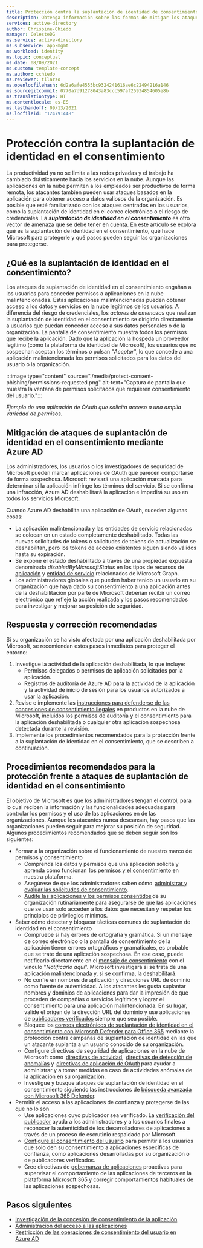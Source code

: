 ```yaml
---
title: Protección contra la suplantación de identidad de consentimiento | Administración de aplicaciones de Azure AD
description: Obtenga información sobre las formas de mitigar los ataques de suplantación de identidad de consentimiento basados en la aplicación mediante Azure AD.
services: active-directory
author: Chrispine-Chiedo
manager: CelesteDG
ms.service: active-directory
ms.subservice: app-mgmt
ms.workload: identity
ms.topic: conceptual
ms.date: 08/09/2021
ms.custom: template-concept
ms.author: cchiedo
ms.reviewer: tilarso
ms.openlocfilehash: 6d2a6afe4555bc9324241616ae6c22494216a146
ms.sourcegitcommit: 0770a7d91278043a83ccc597af25934854605e8b
ms.translationtype: HT
ms.contentlocale: es-ES
ms.lasthandoff: 09/13/2021
ms.locfileid: "124791448"
---
```

# <a name="protecting-against-consent-phishing"></a>Protección contra la suplantación de identidad en el consentimiento

La productividad ya no se limita a las redes privadas y el trabajo ha cambiado drásticamente hacia los servicios en la nube. Aunque las aplicaciones en la nube permiten a los empleados ser productivos de forma remota, los atacantes también pueden usar ataques basados en la aplicación para obtener acceso a datos valiosos de la organización. Es posible que esté familiarizado con los ataques centrados en los usuarios, como la suplantación de identidad en el correo electrónico o el riesgo de credenciales. La ***suplantación de identidad en el consentimiento*** es otro vector de amenaza que se debe tener en cuenta.
En este artículo se explora qué es la suplantación de identidad en el consentimiento, qué hace Microsoft para protegerle y qué pasos pueden seguir las organizaciones para protegerse.

## <a name="what-is-consent-phishing"></a>¿Qué es la suplantación de identidad en el consentimiento?

Los ataques de suplantación de identidad en el consentimiento engañan a los usuarios para conceder permisos a aplicaciones en la nube malintencionadas. Estas aplicaciones malintencionadas pueden obtener acceso a los datos y servicios en la nube legítimos de los usuarios. A diferencia del riesgo de credenciales, los *actores de amenazas* que realizan la suplantación de identidad en el consentimiento se dirigirán directamente a usuarios que puedan conceder acceso a sus datos personales o de la organización. La pantalla de consentimiento muestra todos los permisos que recibe la aplicación. Dado que la aplicación la hospeda un proveedor legítimo (como la plataforma de identidad de Microsoft), los usuarios que no sospechan aceptan los términos o pulsan "*Aceptar*", lo que concede a una aplicación malintencionada los permisos solicitados para los datos del usuario o la organización.

:::image type="content" source="./media/protect-consent-phishing/permissions-requested.png" alt-text="Captura de pantalla que muestra la ventana de permisos solicitados que requieren consentimiento del usuario.":::

*Ejemplo de una aplicación de OAuth que solicita acceso a una amplia variedad de permisos.*

## <a name="mitigating-consent-phishing-attacks-using-azure-ad"></a>Mitigación de ataques de suplantación de identidad en el consentimiento mediante Azure AD

Los administradores, los usuarios o los investigadores de seguridad de Microsoft pueden marcar aplicaciones de OAuth que parecen comportarse de forma sospechosa. Microsoft revisará una aplicación marcada para determinar si la aplicación infringe los términos del servicio. Si se confirma una infracción, Azure AD deshabilitará la aplicación e impedirá su uso en todos los servicios Microsoft.

Cuando Azure AD deshabilita una aplicación de OAuth, suceden algunas cosas:
- La aplicación malintencionada y las entidades de servicio relacionadas se colocan en un estado completamente deshabilitado. Todas las nuevas solicitudes de tokens o solicitudes de tokens de actualización se deshabilitan, pero los tokens de acceso existentes siguen siendo válidos hasta su expiración.
- Se expone el estado deshabilitado a través de una propiedad expuesta denominada *disabledByMicrosoftStatus* en los tipos de recursos de [aplicación](/graph/api/resources/application?view=graph-rest-1.0&preserve-view=true) y [entidad de servicio](/graph/api/resources/serviceprincipal?view=graph-rest-1.0&preserve-view=true) relacionados de Microsoft Graph.
- Los administradores globales que pueden haber tenido un usuario en su organización que haya dado su consentimiento a una aplicación antes de la deshabilitación por parte de Microsoft deberían recibir un correo electrónico que refleje la acción realizada y los pasos recomendados para investigar y mejorar su posición de seguridad.

## <a name="recommended-response-and-remediation"></a>Respuesta y corrección recomendadas

Si su organización se ha visto afectada por una aplicación deshabilitada por Microsoft, se recomiendan estos pasos inmediatos para proteger el entorno:

1. Investigue la actividad de la aplicación deshabilitada, lo que incluye:
    - Permisos delegados o permisos de aplicación solicitados por la aplicación.
    - Registros de auditoría de Azure AD para la actividad de la aplicación y la actividad de inicio de sesión para los usuarios autorizados a usar la aplicación.
1. Revise e implemente las [instrucciones para defenderse de las concesiones de consentimiento ilegales](/microsoft-365/security/office-365-security/detect-and-remediate-illicit-consent-grants) en productos en la nube de Microsoft, incluidos los permisos de auditoría y el consentimiento para la aplicación deshabilitada o cualquier otra aplicación sospechosa detectada durante la revisión.
1. Implemente los procedimientos recomendados para la protección frente a la suplantación de identidad en el consentimiento, que se describen a continuación.


## <a name="best-practices-for-hardening-against-consent-phishing-attacks"></a>Procedimientos recomendados para la protección frente a ataques de suplantación de identidad en el consentimiento

El objetivo de Microsoft es que los administradores tengan el control, para lo cual reciben la información y las funcionalidades adecuadas para controlar los permisos y el uso de las aplicaciones en de las organizaciones. Aunque los atacantes nunca descansan, hay pasos que las organizaciones pueden seguir para mejorar su posición de seguridad. Algunos procedimientos recomendados que se deben seguir son los siguientes:

* Formar a la organización sobre el funcionamiento de nuestro marco de permisos y consentimiento
    - Comprenda los datos y permisos que una aplicación solicita y aprenda cómo funcionan  [los permisos y el consentimiento](../develop/v2-permissions-and-consent.md) en nuestra plataforma.
    - Asegúrese de que los administradores saben cómo  [administrar y evaluar las solicitudes de consentimiento](./manage-consent-requests.md).
    - [Audite las aplicaciones y los permisos consentidos](../../security/fundamentals/steps-secure-identity.md#audit-apps-and-consented-permissions) de su organización rutinariamente para asegurarse de que las aplicaciones que se usan solo acceden a los datos que necesitan y respetan los principios de privilegios mínimos.
* Saber cómo detectar y bloquear tácticas comunes de suplantación de identidad en el consentimiento
    - Compruebe si hay errores de ortografía y gramática. Si un mensaje de correo electrónico o la pantalla de consentimiento de la aplicación tienen errores ortográficos y gramaticales, es probable que se trate de una aplicación sospechosa. En ese caso, puede notificarlo directamente en el [mensaje de consentimiento](../develop/application-consent-experience.md#building-blocks-of-the-consent-prompt) con el vínculo "*Notificarlo aquí*". Microsoft investigará si se trata de una aplicación malintencionada y, si se confirma, la deshabilitará.
    - No confíe en nombres de aplicación y direcciones URL de dominio como fuente de autenticidad. A los atacantes les gusta suplantar nombres y dominios de aplicaciones para dar la impresión de que proceden de compañías o servicios legítimos y lograr el consentimiento para una aplicación malintencionada. En su lugar, valide el origen de la dirección URL del dominio y use aplicaciones de [publicadores verificados](../develop/publisher-verification-overview.md) siempre que sea posible.
    - Bloquee los [correos electrónicos de suplantación de identidad en el consentimiento con Microsoft Defender para Office 365](/microsoft-365/security/office-365-security/set-up-anti-phishing-policies#impersonation-settings-in-anti-phishing-policies-in-microsoft-defender-for-office-365) mediante la protección contra campañas de suplantación de identidad en las que un atacante suplanta a un usuario conocido de su organización.
    - Configure directivas de seguridad de aplicaciones en la nube de Microsoft como  [directivas de actividad](/cloud-app-security/user-activity-policies),  [directivas de detección de anomalías](/cloud-app-security/anomaly-detection-policy) y  [directivas de aplicación de OAuth](/cloud-app-security/app-permission-policy) para ayudar a administrar y a tomar medidas en caso de actividades anómalas de la aplicación en su organización.
    - Investigue y busque ataques de suplantación de identidad en el consentimiento siguiendo las instrucciones de [búsqueda avanzada con Microsoft 365 Defender](/microsoft-365/security/defender/advanced-hunting-overview).
* Permitir el acceso a las aplicaciones de confianza y protegerse de las que no lo son
    - Use aplicaciones cuyo publicador sea verificado. La [verificación del publicador](../develop/publisher-verification-overview.md) ayuda a los administradores y a los usuarios finales a reconocer la autenticidad de los desarrolladores de aplicaciones a través de un proceso de escrutinio respaldado por Microsoft.
    - [Configure el consentimiento del usuario](./configure-user-consent.md?tabs=azure-portal) para permitir a los usuarios que solo den su consentimiento a aplicaciones específicas de confianza, como aplicaciones desarrolladas por su organización o de publicadores verificados.
    - Cree directivas de [gobernanza de aplicaciones](/microsoft-365/compliance/app-governance-manage-app-governance) proactivas para supervisar el comportamiento de las aplicaciones de terceros en la plataforma Microsoft 365 y corregir comportamientos habituales de las aplicaciones sospechosas.

## <a name="next-steps"></a>Pasos siguientes

* [Investigación de la concesión de consentimiento de la aplicación](/security/compass/incident-response-playbook-app-consent)
* [Administración del acceso a las aplicaciones](./what-is-access-management.md)
* [Restricción de las operaciones de consentimiento del usuario en Azure AD](../../security/fundamentals/steps-secure-identity.md#restrict-user-consent-operations)